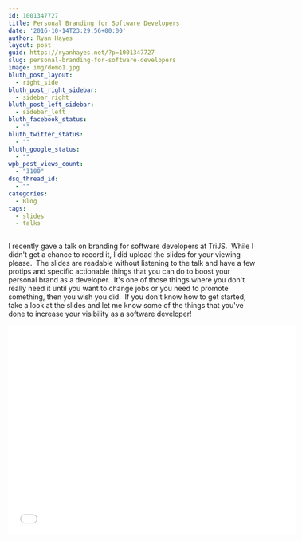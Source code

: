 ```yaml
---
id: 1001347727
title: Personal Branding for Software Developers
date: '2016-10-14T23:29:56+00:00'
author: Ryan Hayes
layout: post
guid: https://ryanhayes.net/?p=1001347727
slug: personal-branding-for-software-developers
image: img/demo1.jpg
bluth_post_layout:
  - right_side
bluth_post_right_sidebar:
  - sidebar_right
bluth_post_left_sidebar:
  - sidebar_left
bluth_facebook_status:
  - ""
bluth_twitter_status:
  - ""
bluth_google_status:
  - ""
wpb_post_views_count:
  - "3100"
dsq_thread_id:
  - ""
categories:
  - Blog
tags:
  - slides
  - talks
---
```

I recently gave a talk on branding for software developers at TriJS.  While I didn't get a chance to record it, I did upload the slides for your viewing please.  The slides are readable without listening to the talk and have a few protips and specific actionable things that you can do to boost your personal brand as a developer.  It's one of those things where you don't really need it until you want to change jobs or you need to promote something, then you wish you did.  If you don't know how to get started, take a look at the slides and let me know some of the things that you've done to increase your visibility as a software developer!

<iframe src="//slides.com/ryanhayes/deck/embed" width="576" height="420" scrolling="no" frameborder="0" webkitallowfullscreen mozallowfullscreen allowfullscreen></iframe>
